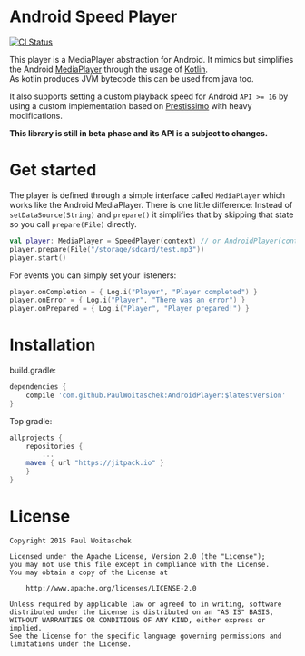 # Android Speed Player
[![CI Status](https://circleci.com/gh/PaulWoitaschek/AndroidPlayer.svg?&style=shield&circle-token=1454603ba135969d542753f427043ee815f626f9)](https://circleci.com/gh/PaulWoitaschek/AndroidPlayer)

This player is a MediaPlayer abstraction for Android. It mimics but simplifies the Android [MediaPlayer](https://developer.android.com/reference/android/media/MediaPlayer.html) through the usage of [Kotlin](https://kotlinlang.org/).  
As kotlin produces JVM bytecode this can be used from java too.

It also supports setting a custom playback speed for Android `API >= 16` by using a custom implementation based on [Prestissimo](https://github.com/TheRealFalcon/Prestissimo) with heavy modifications.

**This library is still in beta phase and its API is a subject to changes.**

# Get started
The player is defined through a simple interface called `MediaPlayer` which works like the Android MediaPlayer. There is one little difference: Instead of `setDataSource(String)` and `prepare()` it simplifies that by skipping that state so you call `prepare(File)` directly.
```kotlin
val player: MediaPlayer = SpeedPlayer(context) // or AndroidPlayer(context) if < API 16 or >= 23
player.prepare(File("/storage/sdcard/test.mp3"))
player.start()
```
For events you can simply set your listeners:
```kotlin
player.onCompletion = { Log.i("Player", "Player completed") }
player.onError = { Log.i("Player", "There was an error") }
player.onPrepared = { Log.i("Player", "Player prepared!") }
```

# Installation
build.gradle:
```groovy
dependencies {
    compile 'com.github.PaulWoitaschek:AndroidPlayer:$latestVersion'
}
```
Top gradle:
```groovy
allprojects {
    repositories {
        ...
	maven { url "https://jitpack.io" }
    }
}
```



# License
```
Copyright 2015 Paul Woitaschek

Licensed under the Apache License, Version 2.0 (the "License");
you may not use this file except in compliance with the License.
You may obtain a copy of the License at

    http://www.apache.org/licenses/LICENSE-2.0

Unless required by applicable law or agreed to in writing, software
distributed under the License is distributed on an "AS IS" BASIS,
WITHOUT WARRANTIES OR CONDITIONS OF ANY KIND, either express or implied.
See the License for the specific language governing permissions and
limitations under the License.
```
